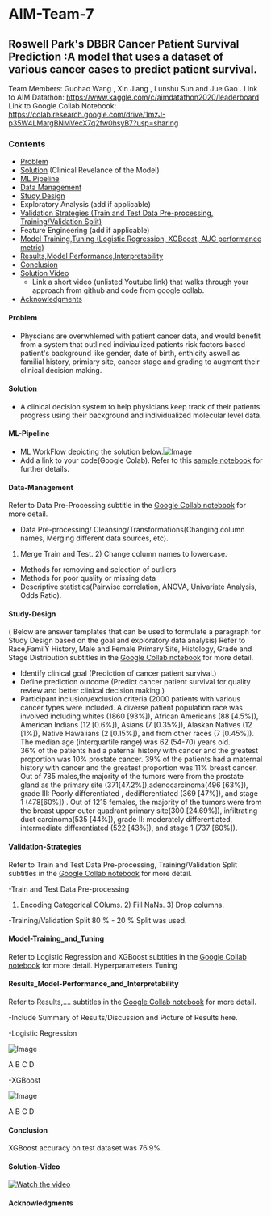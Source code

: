 # AIM-Team-7
## Roswell Park's DBBR Cancer Patient Survival Prediction :A model that uses a dataset of various cancer cases to predict patient survival.
Team Members: Guohao Wang , Xin Jiang , Lunshu Sun and Jue Gao .
Link to AIM Datathon: https://www.kaggle.com/c/aimdatathon2020/leaderboard <br>
Link to Google Collab Notebook: https://colab.research.google.com/drive/1mzJ-p35W4LMargBNMVecX7q2fw0hsyB7?usp=sharing
### Contents

* [Problem](#Problem)
* [Solution](#Solution) (Clinical Revelance of the Model)
* [ML Pipeline](#ML-Pipeline)
* [Data Management](#Data-Management)
* [Study Design](#Study-Design)
* Exploratory Analysis (add if applicable)
* [Validation Strategies (Train and Test Data Pre-processing, Training/Validation Split)](#Validation-Strategies)
* Feature Engineering (add if applicable)
* [Model Training,Tuning (Logistic Regression, XGBoost, AUC performance metric)](#Model-Training_and_Tuning)
* [Results,Model Performance,Interpretability](#Results_Model-Performance_and_Interpretability)
* [Conclusion](#Conclusion)
* [Solution Video](#Solution-Video)
  * Link a short video (unlisted Youtube link) that walks through your approach from github and code from google collab.
* [Acknowledgments](#acknowledgments)

#### Problem
- Physcians are overwhlemed with patient cancer data, and would benefit from a system that outlined indiviaulized patients risk factors based  patient's background like gender, date of birth, enthicity aswell as familial history, primiary site, cancer stage and grading to augment their clinical decision making. 

#### Solution
- A clinical decision system to help physicians keep track of their patients' progress using their background and individualized molecular level data.

#### ML-Pipeline
- ML WorkFlow depicting the solution below.![Image](https://github.com/aimsymposium/Project-sample/raw/main/MLpipeline.png)
- Add a link to your code(Google Colab). Refer to this [sample notebook](https://colab.research.google.com/drive/1GFtlNPVoSZ1RHcb2DvUzaLY8mEgdqeAV?usp=sharing) for further details.
#### Data-Management
Refer to Data Pre-Processing subtitle in the [Google Collab notebook](https://colab.research.google.com/drive/1GFtlNPVoSZ1RHcb2DvUzaLY8mEgdqeAV?usp=sharing) for more detail. 
- Data Pre-processing/ Cleansing/Transformations(Changing column names, Merging different data sources, etc). 
1) Merge Train and Test. 2) Change column names to lowercase. 
- Methods for removing and selection of outliers
- Methods for poor quality or missing data
- Descriptive statistics(Pairwise correlation, ANOVA, Univariate Analysis, Odds Ratio).
#### Study-Design
( Below are answer templates that can be used to formulate a paragraph for Study Design based on the goal and exploratory data analysis)
Refer to Race,FamilY History, Male and Female Primary Site, Histology, Grade and Stage Distribution subtitles in the [Google Collab notebook](https://colab.research.google.com/drive/1GFtlNPVoSZ1RHcb2DvUzaLY8mEgdqeAV?usp=sharing) for more detail. 
-   Identify clinical goal (Prediction of cancer patient survival.)
-   Define prediction outcome (Predict cancer patient survival for quality review and better clinical decision making.)
-   Participant inclusion/exclusion criteria 
(2000 patients with various cancer types were included. A diverse patient population race was involved including whites (1860 [93%]),  African Americans (88 [4.5%]), American Indians (12 [0.6%]), Asians (7 [0.35%]),  Alaskan Natives (12 [1%]), Native Hawaiians (2 [0.15%]), and from other races (7 [0.45%]). The median age (interquartile range) was 62 (54-70) years old.  
36% of the patients had a paternal history with cancer and the greatest proportion was 10% prostate cancer. 39% of the patients had a maternal history with cancer and the greatest proportion was 11% breast cancer. 
Out of 785 males,the majority of the tumors were from the prostate gland as the primary site (371[47.2%]),adenocarcinoma(496 [63%]), grade III: Poorly differentiated , dedifferentiated (369 [47%]), and stage 1 (478[60%]) . 
Out of 1215 females, the majority of the tumors were from the breast upper outer quadrant primary site(300 [24.69%]), infiltrating duct carcinoma(535 [44%]), grade II: moderately differentiated, intermediate differentiated (522 [43%]), and stage 1 (737 [60%]).

#### Validation-Strategies 
Refer to Train and Test Data Pre-processing, Training/Validation Split subtitles in the [Google Collab notebook](https://colab.research.google.com/drive/1GFtlNPVoSZ1RHcb2DvUzaLY8mEgdqeAV?usp=sharing) for more detail. 

-Train and Test Data Pre-processing
1) Encoding Categorical COlums. 2) Fill NaNs. 3) Drop columns.

-Training/Validation Split
80 % - 20 %  Split was used.

#### Model-Training_and_Tuning
Refer to Logistic Regression and XGBoost subtitles in the [Google Collab notebook](https://colab.research.google.com/drive/1GFtlNPVoSZ1RHcb2DvUzaLY8mEgdqeAV?usp=sharing) for more detail. 
Hyperparameters
Tuning

#### Results_Model-Performance_and_Interpretability
Refer to Results,.... subtitles in the [Google Collab notebook](https://colab.research.google.com/drive/1GFtlNPVoSZ1RHcb2DvUzaLY8mEgdqeAV?usp=sharing) for more detail. 

-Include Summary of Results/Discussion and Picture of Results here.


-Logistic Regression

![Image](https://github.com/aimsymposium/Project-sample/blob/main/LogisiticRegression.PNG)

A
B
C
D

-XGBoost

![Image](https://github.com/aimsymposium/Project-sample/blob/main/XGBoost.PNG)

A
B
C
D

#### Conclusion

XGBoost accuracy on test dataset was 76.9%.

#### Solution-Video

[![Watch the video](https://github.com/aimsymposium/Project-sample/raw/main/video.png)](https://youtu.be/vOgCOoy_Bx0)


#### Acknowledgments

